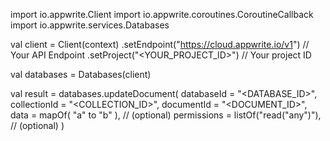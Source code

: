 import io.appwrite.Client
import io.appwrite.coroutines.CoroutineCallback
import io.appwrite.services.Databases

val client = Client(context)
    .setEndpoint("https://cloud.appwrite.io/v1") // Your API Endpoint
    .setProject("&lt;YOUR_PROJECT_ID&gt;") // Your project ID

val databases = Databases(client)

val result = databases.updateDocument(
    databaseId = "<DATABASE_ID>", 
    collectionId = "<COLLECTION_ID>", 
    documentId = "<DOCUMENT_ID>", 
    data = mapOf( "a" to "b" ), // (optional)
    permissions = listOf("read("any")"), // (optional)
)